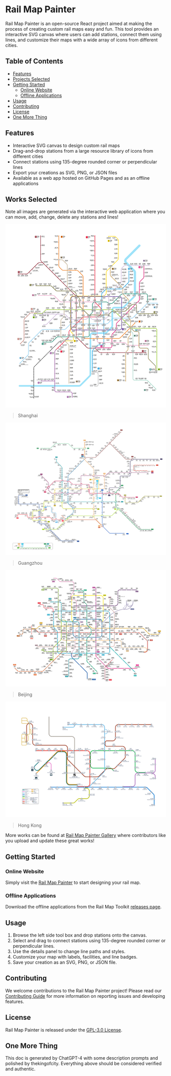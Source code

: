 # Rail Map Painter

Rail Map Painter is an open-source React project aimed at making the process of creating custom rail maps easy and fun. This tool provides an interactive SVG canvas where users can add stations, connect them using lines, and customize their maps with a wide array of icons from different cities.

## Table of Contents

- [Features](#features)
- [Projects Selected](#works-selected)
- [Getting Started](#getting-started)
  - [Online Website](#online-website)
  - [Offline Applications](#offline-applications)
- [Usage](#usage)
- [Contributing](#contributing)
- [License](#license)
- [One More Thing](#one-more-thing)

## Features

- Interactive SVG canvas to design custom rail maps
- Drag-and-drop stations from a large resource library of icons from different cities
- Connect stations using 135-degree rounded corner or perpendicular lines
- Export your creations as SVG, PNG, or JSON files
- Available as a web app hosted on GitHub Pages and as an offline applications

## Works Selected

Note all images are generated via the interactive web application where you can move, add, change, delete any stations and lines!

![shanghai](docs/imgs/shanghai.png)

> Shanghai

![guangzhou](docs/imgs/guangzhou.png)

> Guangzhou

![beijing](docs/imgs/beijing.png)

> Beijing

![hongkong](docs/imgs/hongkong.png)

> Hong Kong

More works can be found at [Rail Map Painter Gallery](https://railmapgen.github.io/?app=rmp-gallery) where contributors like you upload and update these great works!

## Getting Started

### Online Website

Simply visit the [Rail Map Painter](https://railmapgen.github.io/?app=rmp) to start designing your rail map.

### Offline Applications

Download the offline applications from the Rail Map Toolkit [releases page](https://github.com/railmapgen/railmapgen.github.io/releases).

## Usage

1. Browse the left side tool box and drop stations onto the canvas.
2. Select and drag to connect stations using 135-degree rounded corner or perpendicular lines.
3. Use the details panel to change line paths and styles.
4. Customize your map with labels, facilities, and line badges.
5. Save your creation as an SVG, PNG, or JSON file.

## Contributing

We welcome contributions to the Rail Map Painter project! Please read our [Contributing Guide](./CONTRIBUTING.md) for more information on reporting issues and developing features.

## License

Rail Map Painter is released under the [GPL-3.0 License](./LICENSE).

## One More Thing

This doc is generated by ChatGPT-4 with some description prompts and polished by thekingofcity. Everything above should be considered verified and authentic.
